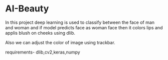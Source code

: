 # AI-Beauty

In this project deep learning is used to classify between the face of man and woman and if model predicts face as woman face then it colors lips and applis blush on cheeks using dlib.

Also we can adjust the color of image using trackbar.

requirements-
dlib,cv2,keras,numpy
